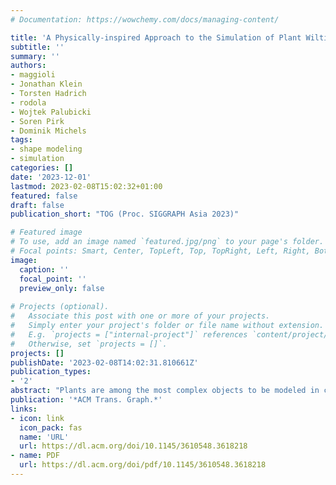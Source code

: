 ```yaml
---
# Documentation: https://wowchemy.com/docs/managing-content/

title: 'A Physically-inspired Approach to the Simulation of Plant Wilting'
subtitle: ''
summary: ''
authors:
- maggioli
- Jonathan Klein
- Torsten Hadrich
- rodola
- Wojtek Palubicki
- Soren Pirk
- Dominik Michels
tags:
- shape modeling
- simulation
categories: []
date: '2023-12-01'
lastmod: 2023-02-08T15:02:32+01:00
featured: false
draft: false
publication_short: "TOG (Proc. SIGGRAPH Asia 2023)"

# Featured image
# To use, add an image named `featured.jpg/png` to your page's folder.
# Focal points: Smart, Center, TopLeft, Top, TopRight, Left, Right, BottomLeft, Bottom, BottomRight.
image:
  caption: ''
  focal_point: ''
  preview_only: false
    
# Projects (optional).
#   Associate this post with one or more of your projects.
#   Simply enter your project's folder or file name without extension.
#   E.g. `projects = ["internal-project"]` references `content/project/deep-learning/index.md`.
#   Otherwise, set `projects = []`.
projects: []
publishDate: '2023-02-08T14:02:31.810661Z'
publication_types:
- '2'
abstract: "Plants are among the most complex objects to be modeled in computer graphics. While a large body of work is concerned with structural modeling and the dynamic reaction to external forces, our work focuses on the dynamic deformation caused by plant internal wilting processes. To this end, we motivate the simulation of water transport inside the plant which is a key driver of the wilting process. We then map the change of water content in individual plant parts to branch stiffness values and obtain the wilted plant shape through a position based dynamics simulation. We show, that our approach can recreate measured wilting processes and does so with a higher fidelity than approaches ignoring the internal water flow. Realistic plant wilting is not only important in a computer graphics context but can also aid the development of machine learning algorithms in agricultural applications through the generation of synthetic training data."
publication: '*ACM Trans. Graph.*'
links:
- icon: link
  icon_pack: fas
  name: 'URL'
  url: https://dl.acm.org/doi/10.1145/3610548.3618218
- name: PDF
  url: https://dl.acm.org/doi/pdf/10.1145/3610548.3618218
---
```

